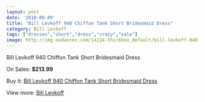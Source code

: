 ```yaml
---
layout: post
date: '2018-08-09'
title: "Bill Levkoff 940 Chiffon Tank Short Bridesmaid Dress"
category: Bill Levkoff
tags: ["dresses","short","dress","crazy","sale"]
image: http://img.eudances.com/14224-thickbox_default/bill-levkoff-940-chiffon-tank-short-bridesmaid-dress.jpg
---
```

Bill Levkoff 940 Chiffon Tank Short Bridesmaid Dress

On Sales: **$213.99**
<a href="https://www.eudances.com/en/bill-levkoff/4271-bill-levkoff-940-chiffon-tank-short-bridesmaid-dress.html"><amp-img layout="responsive" width="600" height="600" src="//img.eudances.com/14224-thickbox_default/bill-levkoff-940-chiffon-tank-short-bridesmaid-dress.jpg" alt="Bill Levkoff 940 Chiffon Tank Short Bridesmaid Dress 0" /></a>
<a href="https://www.eudances.com/en/bill-levkoff/4271-bill-levkoff-940-chiffon-tank-short-bridesmaid-dress.html"><amp-img layout="responsive" width="600" height="600" src="//img.eudances.com/14227-thickbox_default/bill-levkoff-940-chiffon-tank-short-bridesmaid-dress.jpg" alt="Bill Levkoff 940 Chiffon Tank Short Bridesmaid Dress 1" /></a>
<a href="https://www.eudances.com/en/bill-levkoff/4271-bill-levkoff-940-chiffon-tank-short-bridesmaid-dress.html"><amp-img layout="responsive" width="600" height="600" src="//img.eudances.com/14226-thickbox_default/bill-levkoff-940-chiffon-tank-short-bridesmaid-dress.jpg" alt="Bill Levkoff 940 Chiffon Tank Short Bridesmaid Dress 2" /></a>
<a href="https://www.eudances.com/en/bill-levkoff/4271-bill-levkoff-940-chiffon-tank-short-bridesmaid-dress.html"><amp-img layout="responsive" width="600" height="600" src="//img.eudances.com/14225-thickbox_default/bill-levkoff-940-chiffon-tank-short-bridesmaid-dress.jpg" alt="Bill Levkoff 940 Chiffon Tank Short Bridesmaid Dress 3" /></a>

Buy it: [Bill Levkoff 940 Chiffon Tank Short Bridesmaid Dress](https://www.eudances.com/en/bill-levkoff/4271-bill-levkoff-940-chiffon-tank-short-bridesmaid-dress.html "Bill Levkoff 940 Chiffon Tank Short Bridesmaid Dress")

View more: [Bill Levkoff](https://www.eudances.com/en/57-bill-levkoff "Bill Levkoff")